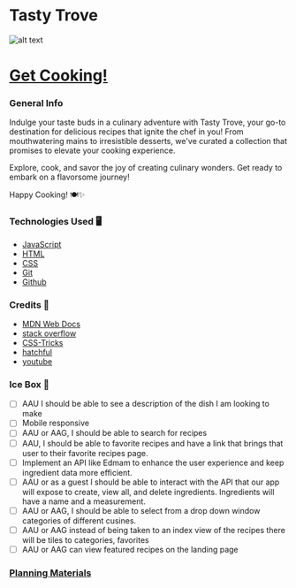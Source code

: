 # **Tasty Trove**

![alt text](/assets/images/logo-images/logo.png)

# **[Get Cooking!](https://tasty-trove.fly.dev/)**

### **General Info**

Indulge your taste buds in a culinary adventure with Tasty Trove, your go-to destination for delicious recipes that ignite the chef in you! From mouthwatering mains to irresistible desserts, we've curated a collection that promises to elevate your cooking experience.

Explore, cook, and savor the joy of creating culinary wonders. Get ready to embark on a flavorsome journey!

Happy Cooking! 🍽️✨

### **Technologies Used 🖥️** 

* [JavaScript](https://img.shields.io/badge/JavaScript-F7DF1E?style=for-the-badge&logo=JavaScript&logoColor=white)
* [HTML](https://img.shields.io/badge/HTML-239120?style=for-the-badge&logo=html5&logoColor=white)
* [CSS](https://img.shields.io/badge/CSS-239120?&style=for-the-badge&logo=css3&logoColor=white)
* [Git](https://img.shields.io/badge/GIT-E44C30?style=for-the-badge&logo=git&logoColor=white)
* [Github](https://img.shields.io/badge/GitHub-100000?style=for-the-badge&logo=github&logoColor=white)

### **Credits 🙌**

* [MDN Web Docs](https://developer.mozilla.org/en-US/)
* [stack overflow](https://stackoverflow.com/)
* [CSS-Tricks](https://css-tricks.com/snippets/css/a-guide-to-flexbox/)
* [hatchful](https://www.shopify.com/tools/logo-maker)
* [youtube](https://www.youtube.com/)


### **Ice Box 🧊**

- [ ] AAU I should be able to see a description of the dish I am looking to make 
- [ ] Mobile responsive
- [ ] AAU or AAG, I should be able to search for recipes
- [ ] AAU, I should be able to favorite recipes and have a link that brings that user to their favorite recipes page.
- [ ] Implement an API like Edmam to enhance the user experience and keep ingredient data more efficient.
- [ ] AAU or as a guest I should be able to interact with the API that our app will expose to create, view all, and delete ingredients. Ingredients will have a name and a measurement.
- [ ] AAU or AAG, I should be able to select from a drop down window categories of different cusines.
- [ ] AAU or AAG instead of being taken to an index view of the recipes there will be tiles to categories, favorites
- [ ] AAU or AAG can view featured recipes on the landing page

### **[Planning Materials](https://trello.com/b/bUq5yCQM/tasty-trove)**



